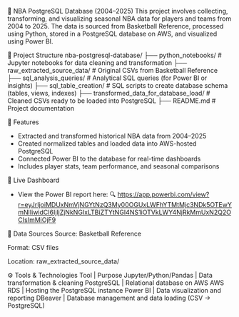 🏀 NBA PostgreSQL Database (2004–2025)
This project involves collecting, transforming, and visualizing seasonal NBA data for players and teams from 2004 to 2025. The data is sourced from Basketball Reference, processed using Python, stored in a PostgreSQL database on AWS, and visualized using Power BI.

📁 Project Structure
nba-postgresql-database/
├── python_notebooks/                   # Jupyter notebooks for data cleaning and transformation
├── raw_extracted_source_data/         # Original CSVs from Basketball Reference
├── sql_analysis_queries/              # Analytical SQL queries (for Power BI or insights)
├── sql_table_creation/                # SQL scripts to create database schema (tables, views, indexes)
├── transformed_data_for_database_load/ # Cleaned CSVs ready to be loaded into PostgreSQL
├── README.md                          # Project documentation

📌 Features
- Extracted and transformed historical NBA data from 2004–2025
- Created normalized tables and loaded data into AWS-hosted PostgreSQL
- Connected Power BI to the database for real-time dashboards
- Includes player stats, team performance, and seasonal comparisons

🔗 Live Dashboard
- View the Power BI report here:
🔍 https://app.powerbi.com/view?r=eyJrIjoiMDUxNmVjNGYtNzQ3My00OGUxLWFhYTMtMjc3NDk5OTEwYmNlIiwidCI6IjljZjNkNGIxLTBiZTYtNGI4NS1iOTVkLWY4NjRkMmUxN2Q2OCIsImMiOjF9

💾 Data Sources
Source: Basketball Reference

Format: CSV files

Location: raw_extracted_source_data/

⚙️ Tools & Technologies
Tool | Purpose
Jupyter/Python/Pandas | Data transformation & cleaning
PostgreSQL | Relational database on AWS
AWS RDS	| Hosting the PostgreSQL instance
Power BI | Data visualization and reporting
DBeaver | Database management and data loading (CSV → PostgreSQL)
